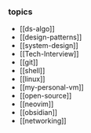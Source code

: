 ### topics
- [[ds-algo]]
- [[design-patterns]]
- [[system-design]]
- [[Tech-Interview]]
- [[git]]
- [[shell]]
- [[linux]]
- [[my-personal-vm]]
- [[open-source]]
- [[neovim]]
- [[obsidian]]
- [[networking]]
